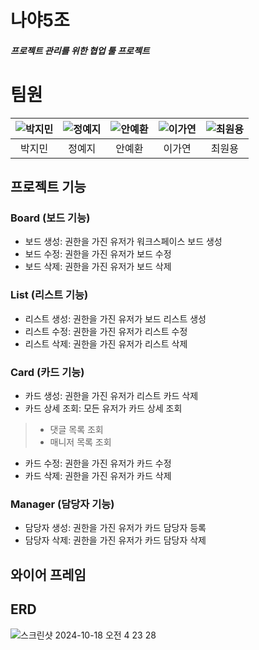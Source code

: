 # 나야5조
#####  프로젝트 관리를 위한 협업 툴 프로젝트

# 팀원
| ![박지민](https://github.com/user-attachments/assets/e3ad1801-6d1c-4bd6-b693-496a4c896b18) | ![정예지](https://github.com/user-attachments/assets/c98f35fb-8493-4005-83d4-d9c415ad0ed7) | ![안예환](https://github.com/user-attachments/assets/3f5ea34f-d322-4379-be28-2e46b2582253) | ![이가연](https://github.com/user-attachments/assets/2611ed61-d88f-4676-a281-8df8796d0a75) | ![최원용](https://github.com/user-attachments/assets/5adeff91-816a-4207-9ed7-1f817b9cf041) |
| :---: | :---: | :---: | :---: | :---: |
| 박지민 | 정예지 | 안예환 | 이가연 | 최원용 |

## 프로젝트 기능

### Board (보드 기능)
* 보드 생성: 권한을 가진 유저가 워크스페이스 보드 생성
* 보드 수정: 권한을 가진 유저가 보드 수정
* 보드 삭제: 권한을 가진 유저가 보드 삭제

### List (리스트 기능)

* 리스트 생성: 권한을 가진 유저가 보드 리스트 생성
* 리스트 수정: 권한을 가진 유저가 리스트 수정
* 리스트 삭제: 권한을 가진 유저가 리스트 삭제

### Card (카드 기능)
* 카드 생성: 권한을 가진 유저가 리스트 카드 삭제
* 카드 상세 조회: 모든 유저가 카드 상세 조회
> * 댓글 목록 조회
> * 매니저 목록 조회 
* 카드 수정: 권한을 가진 유저가 카드 수정
* 카드 삭제: 권한을 가진 유저가 카드 삭제

### Manager (담당자 기능)
* 담당자 생성: 권한을 가진 유저가 카드 담당자 등록
* 담당자 삭제: 권한을 가진 유저가 카드 담당자 삭제


## 와이어 프레임



## ERD
![스크린샷 2024-10-18 오전 4 23 28](https://github.com/user-attachments/assets/a7028d72-3258-4dec-b66e-5f1e8dc13f85)





